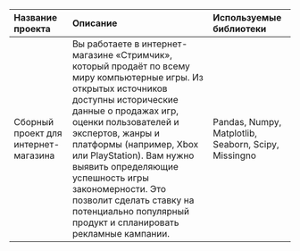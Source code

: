 | Название проекта | Описание | Используемые библиотеки |
| :-------------------- | :--------------------- |:---------------------------|
| Сборный проект для интернет-магазина | Вы работаете в интернет-магазине «Стримчик», который продаёт по всему миру компьютерные игры. Из открытых источников доступны исторические данные о продажах игр, оценки пользователей и экспертов, жанры и платформы (например, Xbox или PlayStation). Вам нужно выявить определяющие успешность игры закономерности. Это позволит сделать ставку на потенциально популярный продукт и спланировать рекламные кампании.| Pandas, Numpy, Matplotlib, Seaborn, Scipy, Missingno|
